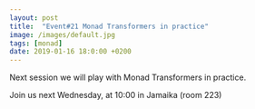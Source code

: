 ```yaml
---
layout: post
title:  "Event#21 Monad Transformers in practice"
image: /images/default.jpg
tags: [monad]
date: 2019-01-16 18:0:00 +0200
---
```


Next session we will play with Monad Transformers in practice.[]()

Join us next Wednesday, at 10:00 in Jamaika (room 223)